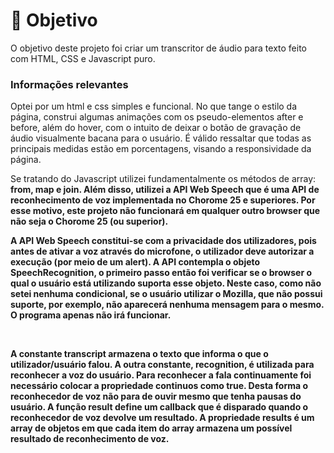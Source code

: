 # 🚩 Objetivo
<p>O objetivo deste projeto foi criar um transcritor de áudio para texto feito com HTML, CSS e Javascript puro.</p>
<h3>Informações relevantes</h3>
<p> Optei por um html e css simples e funcional. No que tange o estilo da página, construi algumas animações com os pseudo-elementos after e before, além do hover, com o intuito de deixar o botão de gravação de áudio visualmente bacana para o usuário. É válido ressaltar que todas as principais medidas estão em porcentagens, visando a responsividade da página.
<br>
<p>Se tratando do Javascript utilizei fundamentalmente os métodos de array: <b>from<b>, <b>map e <b>join<b>. Além disso, utilizei a API Web Speech que é uma API de reconhecimento de voz implementada no Chorome 25 e superiores. Por esse motivo, este projeto <b>não</b> funcionará em qualquer outro browser que <b>não</b> seja o Chorome 25 (ou superior).
<br>
<p>A API Web Speech constitui-se com a privacidade dos utilizadores, pois antes de ativar a voz através do microfone, o utilizador deve autorizar a execução (por meio de um alert). A API contempla o objeto <b>SpeechRecognition</b>, o primeiro passo então foi verificar se o browser o qual o usuário está utilizando suporta esse objeto. Neste caso, como não setei nenhuma condicional, se o usuário utilizar o Mozilla, que não possui suporte, por exemplo, não aparecerá nenhuma mensagem para o mesmo. O programa apenas não irá funcionar. </p>
<br>
<p>A constante <b>transcript</b> armazena o texto que informa o que o utilizador/usuário falou. A outra constante, recognition, é utilizada para reconhecer a voz do usuário. Para reconhecer a fala continuamente foi necessário colocar a propriedade <b>continuos</b> como true. Desta forma o reconhecedor de voz não para de ouvir mesmo que tenha pausas do usuário. A função <b>result</b> define um callback que é disparado quando o reconhecedor de voz devolve um resultado. A propriedade <b>results</b> é um array de objetos em que cada item do array armazena um possível resultado de reconhecimento de voz.  </p>
